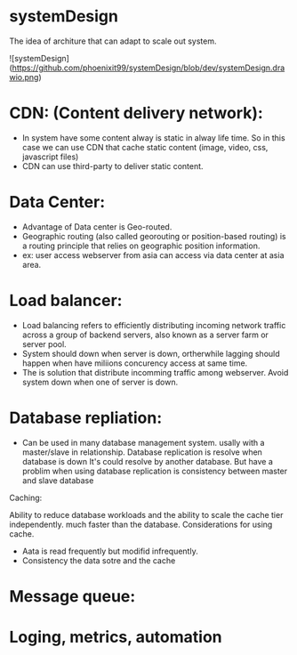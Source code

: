 # systemDesign

The idea of architure that can adapt to scale out system.  

![systemDesign] (https://github.com/phoenixit99/systemDesign/blob/dev/systemDesign.drawio.png)

# CDN: (Content delivery network): 
- In system have some content alway is static in alway life time. So in this case we can use CDN that cache static content (image, video, css, javascript files)
- CDN can use third-party to deliver static content.

# Data Center:
- Advantage of Data center is Geo-routed. 
- Geographic routing (also called georouting or position-based routing) is a routing principle that relies on geographic position information.
- ex: user access webserver from asia can access via data center at asia area. 

# Load balancer: 
- Load balancing refers to efficiently distributing incoming network traffic across a group of backend servers, also known as a server farm or server pool.
- System should down when server is down, ortherwhile lagging should happen when have miliions concurency access at same time.
- The is solution that distribute incomming traffic among webserver. Avoid system down when one of server is down.

# Database repliation: 
- Can be used in many database management system. usally with a master/slave in relationship. Database replication is resolve when database is down
It's could resolve by another database. But have a problim when using database replication is consistency between master and slave database

Caching: 

Ability to reduce database workloads and the ability to scale the cache tier independently. much faster than the database. 
Considerations for using cache. 
- Aata is read frequently but modifid infrequently. 
- Consistency the data sotre and the cache 


# Message queue:  

# Loging, metrics, automation 

